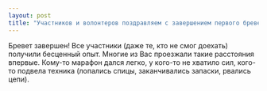 ```yaml
---
layout: post
title: "Участников и волонтеров поздравляем с завершением первого бревета!"
---
```


Бревет завершен! Все участники (даже те, кто не смог доехать) получили бесценный опыт. Многие из Вас проезжали такие расстояния впервые. Кому-то марафон дался легко, у кого-то не хватило сил, кого-то подвела техника (лопались спицы, заканчивались запаски, рвались цепи).  
